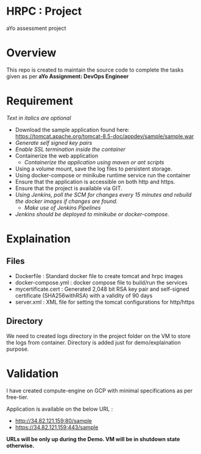# HRPC : Project
aYo assessment project

# Overview 
This repo is created to maintain the source code to complete the tasks given as per **aYo Assignment: DevOps Engineer**

# Requirement
*Text in italics are optional*

- Download the sample application found here: https://tomcat.apache.org/tomcat-8.5-doc/appdev/sample/sample.war
- *Generate self signed key pairs*
- *Enable SSL termination inside the container*
- Containerize the web application
  - *Containerize the application using maven or ant scripts*
- Using a volume mount, save the log files to persistent storage.
- Using docker-compose or minikube runtime service run the container
- Ensure that the application is accessible on both http and https.
- Ensure that the project is available via GIT.
- *Using Jenkins, poll the SCM for changes every 15 minutes and rebuild the docker images if changes are found.*
  - *Make use of Jenkins Pipelines*
- *Jenkins should be deployed to minikube or docker-compose.*

# Explaination

## Files

- Dockerfile : Standard docker file to create tomcat and hrpc images
- docker-compose.yml : docker compose file to build/run the services
- mycertificate.cert : Generated 2,048 bit RSA key pair and self-signed certificate (SHA256withRSA) with a validity of 90 days
- server.xml : XML file for setting the tomcat configurations for http/https

## Directory

We need to created logs directory in the project folder on the VM to store the logs from container. Directory is added just for demo/explaination purpose.

# Validation

I have created compute-engine on GCP with minimal specifications as per free-tier.

Application is available on the below URL :
- http://34.82.121.159:80/sample
- https://34.82.121.159:443/sample

**URLs will be only up during the Demo. VM will be in shutdown state otherwise.**
